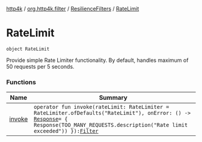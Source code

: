 [http4k](../../../index.md) / [org.http4k.filter](../../index.md) / [ResilienceFilters](../index.md) / [RateLimit](./index.md)

# RateLimit

`object RateLimit`

Provide simple Rate Limiter functionality.
By default, handles maximum of 50 requests per 5 seconds.

### Functions

| Name | Summary |
|---|---|
| [invoke](invoke.md) | `operator fun invoke(rateLimit: RateLimiter = RateLimiter.ofDefaults("RateLimit"), onError: () -> `[`Response`](../../../org.http4k.core/-response/index.md)` = { Response(TOO_MANY_REQUESTS.description("Rate limit exceeded")) }): `[`Filter`](../../../org.http4k.core/-filter/index.md) |
